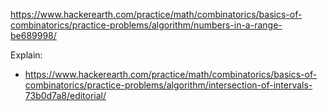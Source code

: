 https://www.hackerearth.com/practice/math/combinatorics/basics-of-combinatorics/practice-problems/algorithm/numbers-in-a-range-be689998/

Explain:

- https://www.hackerearth.com/practice/math/combinatorics/basics-of-combinatorics/practice-problems/algorithm/intersection-of-intervals-73b0d7a8/editorial/
